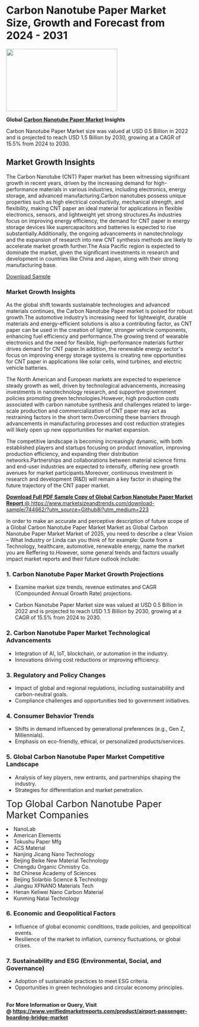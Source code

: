 <H1>Carbon Nanotube Paper Market Size, Growth and Forecast from 2024 - 2031</H1><img class="aligncenter size-medium wp-image-584254" src="https://thirdeyenews.in/wp-content/uploads/2024/09/Global-Market-Research-300x168.jpeg" alt="" width="300" height="168" /><p><strong>Global&nbsp;<a href="https://www.marketsizeandtrends.com/download-sample/744662/?utm_source=Github8j?utm_medium=223">Carbon Nanotube Paper Market</a> Insights</strong></p><p>Carbon Nanotube Paper Market size was valued at USD 0.5 Billion in 2022 and is projected to reach USD 1.5 Billion by 2030, growing at a CAGR of 15.5% from 2024 to 2030.</p><p><h2>Market Growth Insights</h2> <p>The Carbon Nanotube (CNT) Paper market has been witnessing significant growth in recent years, driven by the increasing demand for high-performance materials in various industries, including electronics, energy storage, and advanced manufacturing.Carbon nanotubes possess unique properties such as high electrical conductivity, mechanical strength, and flexibility, making CNT paper an ideal material for applications in flexible electronics, sensors, and lightweight yet strong structures.As industries focus on improving energy efficiency, the demand for CNT paper in energy storage devices like supercapacitors and batteries is expected to rise substantially.Additionally, the ongoing advancements in nanotechnology and the expansion of research into new CNT synthesis methods are likely to accelerate market growth further.The Asia Pacific region is expected to dominate the market, given the significant investments in research and development in countries like China and Japan, along with their strong manufacturing base.</p> <p><a href="download_link">Download Sample</a></p> <h3>Market Growth Insights</h3> <p>As the global shift towards sustainable technologies and advanced materials continues, the Carbon Nanotube Paper market is poised for robust growth.The automotive industry’s increasing need for lightweight, durable materials and energy-efficient solutions is also a contributing factor, as CNT paper can be used in the creation of lighter, stronger vehicle components, enhancing fuel efficiency and performance.The growing trend of wearable electronics and the need for flexible, high-performance materials further drives demand for CNT paper.In addition, the renewable energy sector's focus on improving energy storage systems is creating new opportunities for CNT paper in applications like solar cells, wind turbines, and electric vehicle batteries.</p> <p>The North American and European markets are expected to experience steady growth as well, driven by technological advancements, increasing investments in nanotechnology research, and supportive government policies promoting green technologies.However, high production costs associated with carbon nanotube synthesis and challenges related to large-scale production and commercialization of CNT paper may act as restraining factors in the short term.Overcoming these barriers through advancements in manufacturing processes and cost reduction strategies will likely open up new opportunities for market expansion.</p> <p>The competitive landscape is becoming increasingly dynamic, with both established players and startups focusing on product innovation, improving production efficiency, and expanding their distribution networks.Partnerships and collaborations between material science firms and end-user industries are expected to intensify, offering new growth avenues for market participants.Moreover, continuous investment in research and development (R&D) will remain a key factor in shaping the future trajectory of the CNT paper market.</p> <p><a href="get_more_link"></p><p><span class=""><strong>Download Full PDF Sample Copy of Global Carbon Nanotube Paper Market Report</strong> @ <a href="https://www.marketsizeandtrends.com/download-sample/744662/?utm_source=Github8j?utm_medium=223" target="_blank">https://www.marketsizeandtrends.com/download-sample/744662/?utm_source=Github8j?utm_medium=223</a></span></p><p>In order to make an accurate and perceptive description of future scope of a Global&nbsp;Carbon Nanotube Paper Market Market as Global&nbsp;Carbon Nanotube Paper Market Market of 2025, you need to describe a clear Vision &ndash; What Industry or Linda can you think of for example: Quote from a Technology, healthcare, automotive, renewable energy, name the market you are Reffering to.However, some general trends and factors usually impact market reports and their future outlook include:</p><h3>1.&nbsp;<strong>Carbon Nanotube Paper Market Growth Projections</strong></h3><ul><li>Examine market size trends, revenue estimates and CAGR (Compounded Annual Growth Rate) projections.</li><li><p>Carbon Nanotube Paper Market size was valued at USD 0.5 Billion in 2022 and is projected to reach USD 1.5 Billion by 2030, growing at a CAGR of 15.5% from 2024 to 2030.</p></li></ul><h3>2.&nbsp;<strong>Carbon Nanotube Paper Market Technological Advancements</strong></h3><ul><li>Integration of AI, IoT, blockchain, or automation in the industry.</li><li>Innovations driving cost reductions or improving efficiency.</li></ul><h3>3.&nbsp;<strong>Regulatory and Policy Changes</strong></h3><ul><li>Impact of global and regional regulations, including sustainability and carbon-neutral goals.</li><li>Compliance challenges and opportunities tied to government initiatives.</li></ul><h3>4.&nbsp;<strong>Consumer Behavior Trends</strong></h3><ul><li>Shifts in demand influenced by generational preferences (e.g., Gen Z, Millennials).</li><li>Emphasis on eco-friendly, ethical, or personalized products/services.</li></ul><h3>5.&nbsp;<strong>Global Carbon Nanotube Paper Market Competitive Landscape</strong></h3><ul><li>Analysis of key players, new entrants, and partnerships shaping the industry.</li><li>Strategies for differentiation and market penetration.</li></ul><p data-pm-slice="1 1 []"><span style="color: inherit; font-family: inherit; font-size: 25px;">Top Global Carbon Nanotube Paper Market Companies</span></p><div class="" data-test-id=""><p><li>NanoLab</li><li> American Elements</li><li> Tokushu Paper Mfg</li><li> ACS Material</li><li> Nanjing Jicang Nano Technology</li><li> Beijing Beike New Material Technology</li><li> Chengdu Organic Chmistry Co.</li><li>ltd Chinese Academy of Sciences</li><li> Beijing Solarbio Science & Technology</li><li> Jiangsu XFNANO Materials Tech</li><li> Henan Keliwei Nano Carbon Material</li><li> Kunming Natai Technology</li></p></div><h3>6.&nbsp;<strong>Economic and Geopolitical Factors</strong></h3><ul><li>Influence of global economic conditions, trade policies, and geopolitical events.</li><li>Resilience of the market to inflation, currency fluctuations, or global crises.</li></ul><h3>7.&nbsp;<strong>Sustainability and ESG (Environmental, Social, and Governance)</strong></h3><ul><li>Adoption of sustainable practices to meet ESG criteria.</li><li>Opportunities in green technologies and circular economy principles.</li></ul><h2><strong style="font-size: 14px;">For More Information or Query, Visit @&nbsp;</strong><a style="background-color: #ffffff; font-size: 14px;" href="https://www.marketsizeandtrends.com/report/carbon-nanotube-paper-market/" target="_blank">https://www.verifiedmarketreports.com/product/airport-passenger-boarding-bridge-market</a></h2>